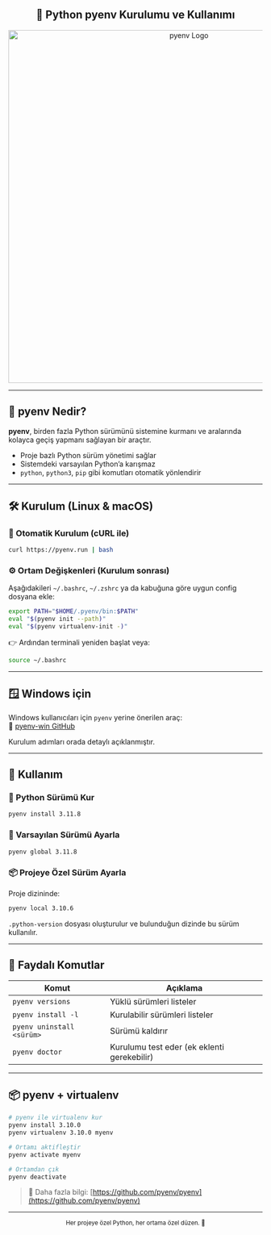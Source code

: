 <h2 align="center">🐍 Python pyenv Kurulumu ve Kullanımı</h2>

<p align="center">
  <img src="https://github.com/user-attachments/assets/7397de76-b7e5-4dae-8128-d95303527193" width="700" alt="pyenv Logo"/>
</p>



---

## 🧠 pyenv Nedir?

**pyenv**, birden fazla Python sürümünü sistemine kurmanı ve aralarında kolayca geçiş yapmanı sağlayan bir araçtır.

- Proje bazlı Python sürüm yönetimi sağlar  
- Sistemdeki varsayılan Python’a karışmaz  
- `python`, `python3`, `pip` gibi komutları otomatik yönlendirir

---

## 🛠️ Kurulum (Linux & macOS)

### 🔽 Otomatik Kurulum (cURL ile)

```sh
curl https://pyenv.run | bash
```

### ⚙️ Ortam Değişkenleri (Kurulum sonrası)

Aşağıdakileri `~/.bashrc`, `~/.zshrc` ya da kabuğuna göre uygun config dosyana ekle:

```sh
export PATH="$HOME/.pyenv/bin:$PATH"
eval "$(pyenv init --path)"
eval "$(pyenv virtualenv-init -)"
```

👉 Ardından terminali yeniden başlat veya:

```sh
source ~/.bashrc
```

---

## 🪟 Windows için

Windows kullanıcıları için `pyenv` yerine önerilen araç:  
🔗 [pyenv-win GitHub](https://github.com/pyenv-win/pyenv-win)

Kurulum adımları orada detaylı açıklanmıştır.

---

## 🚀 Kullanım

### 📌 Python Sürümü Kur

```sh
pyenv install 3.11.8
```

### 🔁 Varsayılan Sürümü Ayarla

```sh
pyenv global 3.11.8
```

### 📦 Projeye Özel Sürüm Ayarla

Proje dizininde:

```sh
pyenv local 3.10.6
```

`.python-version` dosyası oluşturulur ve bulunduğun dizinde bu sürüm kullanılır.

---

## 🧪 Faydalı Komutlar

| Komut | Açıklama |
|-------|----------|
| `pyenv versions` | Yüklü sürümleri listeler |
| `pyenv install -l` | Kurulabilir sürümleri listeler |
| `pyenv uninstall <sürüm>` | Sürümü kaldırır |
| `pyenv doctor` | Kurulumu test eder (ek eklenti gerekebilir) |

---

## 📦 pyenv + virtualenv

```sh
# pyenv ile virtualenv kur
pyenv install 3.10.0
pyenv virtualenv 3.10.0 myenv

# Ortamı aktifleştir
pyenv activate myenv

# Ortamdan çık
pyenv deactivate
```

> 🔗 Daha fazla bilgi: [https://github.com/pyenv/pyenv](https://github.com/pyenv/pyenv)

---

<p align="center">
  <sub>Her projeye özel Python, her ortama özel düzen. 🐍</sub>
</p>
